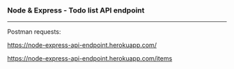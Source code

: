 ### Node & Express - Todo list API endpoint
---
Postman requests:

https://node-express-api-endpoint.herokuapp.com/

https://node-express-api-endpoint.herokuapp.com/items

